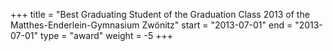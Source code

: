 +++
title = "Best Graduating Student of the Graduation Class 2013 of the Matthes-Enderlein-Gymnasium Zwönitz"
start = "2013-07-01"
end = "2013-07-01"
type = "award"
weight = -5
+++
